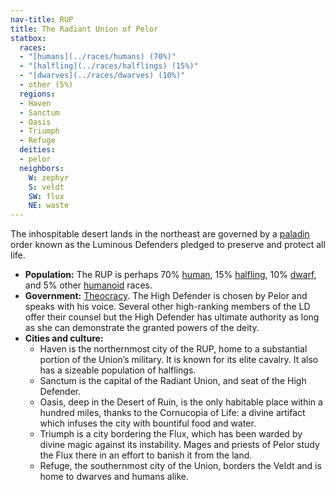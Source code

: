 ```yaml
---
nav-title: RUP
title: The Radiant Union of Pelor
statbox:
  races:
  - "[humans](../races/humans) (70%)"
  - "[halfling](../races/halflings) (15%)"
  - "[dwarves](../races/dwarves) (10%)"
  - other (5%)
  regions:
  - Haven
  - Sanctum
  - Oasis
  - Triumph
  - Refuge
  deities:
  - pelor
  neighbors:
    W: zephyr
    S: veldt
    SW: flux
    NE: waste
---
```


The inhospitable desert lands in the northeast are governed by a [paladin](https://dungeonsdragons.fandom.com/wiki/Paladin) order known as the Luminous Defenders pledged to preserve and protect all life.

* **Population:** The RUP is perhaps 70% [human](../races/humans), 15% [halfling](../races/halflings), 10% [dwarf](../races/dwarves), and 5% other [humanoid](https://dungeonsdragons.fandom.com/wiki/Humanoid) races.
* **Government:** [Theocracy](https://en.wikipedia.org/wiki/Theocracy). The High Defender is chosen by Pelor and speaks with his voice. Several other high-ranking members of the LD offer their counsel but the High Defender has ultimate authority as long as she can demonstrate the granted powers of the deity.
* **Cities and culture:**
  * Haven is the northernmost city of the RUP, home to a substantial portion of the Union’s military. It is known for its elite cavalry. It also has a sizeable population of halflings.
  * Sanctum is the capital of the Radiant Union, and seat of the High Defender.
  * Oasis, deep in the Desert of Ruin, is the only habitable place within a hundred miles, thanks to the Cornucopia of Life: a divine artifact which infuses the city with bountiful food and water.
  * Triumph is a city bordering the Flux, which has been warded by divine magic against its instability. Mages and priests of Pelor study the Flux there in an effort to banish it from the land.
  * Refuge, the southernmost city of the Union, borders the Veldt and is home to dwarves and humans alike.
